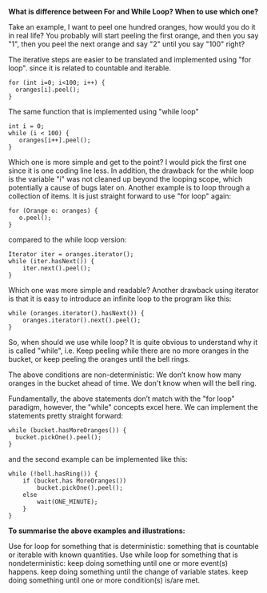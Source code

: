 **What is difference between For and While Loop? When to use which one?**

Take an example, I want to peel one hundred oranges, how would you do it in real life? 
You probably will start peeling the first orange, and then you say "1", then you peel the next orange and say "2" until you say "100" right?

The iterative steps are easier to be translated and implemented using "for loop". since it is related to countable and iterable.

```
for (int i=0; i<100; i++) {
  oranges[i].peel();
}
```

The same function that is implemented using "while loop"

```
int i = 0;
while (i < 100) {
   oranges[i++].peel();
}
```

Which one is more simple and get to the point? I would pick the first one since it is one coding line less. In addition, the drawback for the while loop is the variable "i" was not cleaned up beyond the looping scope, which potentially a cause of bugs later on.
Another example is to loop through a collection of items. It is just straight forward to use "for loop" again:

```
for (Orange o: oranges) {
   o.peel();
}
```
compared to the while loop version:

```
Iterator iter = oranges.iterator();
while (iter.hasNext()) {
	iter.next().peel();
}
```
Which one was more simple and readable?
Another drawback using iterator is that it is easy to introduce an infinite loop to the program like this:

```
while (oranges.iterator().hasNext()) {
	oranges.iterator().next().peel();
}
```
So, when should we use while loop? It is quite obvious to understand why it is called "while", i.e. Keep peeling while there are no more oranges in the bucket, or keep peeling the oranges until the bell rings.

The above conditions are non-deterministic:
We don’t know how many oranges in the bucket ahead of time.
We don't know when will the bell ring.

Fundamentally, the above statements don’t match with the "for loop" paradigm, however, the "while" concepts excel here. We can implement the statements pretty straight forward:

```
while (bucket.hasMoreOranges()) {
  bucket.pickOne().peel();
}
```
and the second example can be implemented like this:

```
while (!bell.hasRing()) {
	if (bucket.has MoreOranges())
		bucket.pickOne().peel();
	else
		wait(ONE_MINUTE);
    }
}
```

**To summarise the above examples and illustrations:**

Use for loop for something that is deterministic:
something that is countable or iterable with known quantities.
Use while loop for something that is nondeterministic:
keep doing something until one or more event(s) happens.
keep doing something until the change of variable states.
keep doing something until one or more condition(s) is/are met.
